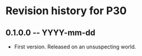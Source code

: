 # Revision history for P30

## 0.1.0.0 -- YYYY-mm-dd

* First version. Released on an unsuspecting world.
